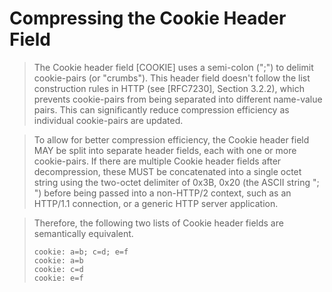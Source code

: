 # Compressing the Cookie Header Field
> The Cookie header field [COOKIE] uses a semi-colon (";") to delimit cookie-pairs (or "crumbs"). This header field doesn't follow the list construction rules in HTTP (see [RFC7230], Section 3.2.2), which prevents cookie-pairs from being separated into different name-value pairs. This can significantly reduce compression efficiency as individual cookie-pairs are updated.

> To allow for better compression efficiency, the Cookie header field MAY be split into separate header fields, each with one or more cookie-pairs. If there are multiple Cookie header fields after decompression, these MUST be concatenated into a single octet string using the two-octet delimiter of 0x3B, 0x20 (the ASCII string "; ") before being passed into a non-HTTP/2 context, such as an HTTP/1.1 connection, or a generic HTTP server application.

> Therefore, the following two lists of Cookie header fields are semantically equivalent.
> 
> ```
> cookie: a=b; c=d; e=f
> cookie: a=b
> cookie: c=d
> cookie: e=f
> ```